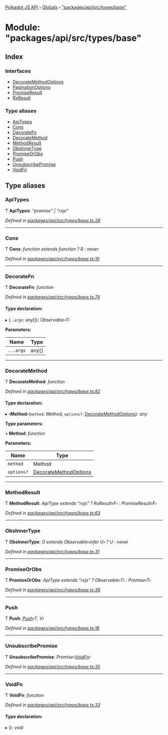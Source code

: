 [Polkadot JS API](../README.md) › [Globals](../globals.md) › ["packages/api/src/types/base"](_packages_api_src_types_base_.md)

# Module: "packages/api/src/types/base"

## Index

### Interfaces

* [DecorateMethodOptions](../interfaces/_packages_api_src_types_base_.decoratemethodoptions.md)
* [PaginationOptions](../interfaces/_packages_api_src_types_base_.paginationoptions.md)
* [PromiseResult](../interfaces/_packages_api_src_types_base_.promiseresult.md)
* [RxResult](../interfaces/_packages_api_src_types_base_.rxresult.md)

### Type aliases

* [ApiTypes](_packages_api_src_types_base_.md#apitypes)
* [Cons](_packages_api_src_types_base_.md#cons)
* [DecorateFn](_packages_api_src_types_base_.md#decoratefn)
* [DecorateMethod](_packages_api_src_types_base_.md#decoratemethod)
* [MethodResult](_packages_api_src_types_base_.md#methodresult)
* [ObsInnerType](_packages_api_src_types_base_.md#obsinnertype)
* [PromiseOrObs](_packages_api_src_types_base_.md#promiseorobs)
* [Push](_packages_api_src_types_base_.md#push)
* [UnsubscribePromise](_packages_api_src_types_base_.md#unsubscribepromise)
* [VoidFn](_packages_api_src_types_base_.md#voidfn)

## Type aliases

###  ApiTypes

Ƭ **ApiTypes**: *"promise" | "rxjs"*

*Defined in [packages/api/src/types/base.ts:28](https://github.com/polkadot-js/api/blob/eb6b3c5bd4/packages/api/src/types/base.ts#L28)*

___

###  Cons

Ƭ **Cons**: *function extends function ? R : never*

*Defined in [packages/api/src/types/base.ts:10](https://github.com/polkadot-js/api/blob/eb6b3c5bd4/packages/api/src/types/base.ts#L10)*

___

###  DecorateFn

Ƭ **DecorateFn**: *function*

*Defined in [packages/api/src/types/base.ts:74](https://github.com/polkadot-js/api/blob/eb6b3c5bd4/packages/api/src/types/base.ts#L74)*

#### Type declaration:

▸ (...`args`: any[]): *Observable‹T›*

**Parameters:**

Name | Type |
------ | ------ |
`...args` | any[] |

___

###  DecorateMethod

Ƭ **DecorateMethod**: *function*

*Defined in [packages/api/src/types/base.ts:82](https://github.com/polkadot-js/api/blob/eb6b3c5bd4/packages/api/src/types/base.ts#L82)*

#### Type declaration:

▸ ‹**Method**›(`method`: Method, `options?`: [DecorateMethodOptions](../interfaces/_packages_api_src_types_base_.decoratemethodoptions.md)): *any*

**Type parameters:**

▪ **Method**: *function*

**Parameters:**

Name | Type |
------ | ------ |
`method` | Method |
`options?` | [DecorateMethodOptions](../interfaces/_packages_api_src_types_base_.decoratemethodoptions.md) |

___

###  MethodResult

Ƭ **MethodResult**: *ApiType extends "rxjs" ? RxResult‹F› : PromiseResult‹F›*

*Defined in [packages/api/src/types/base.ts:63](https://github.com/polkadot-js/api/blob/eb6b3c5bd4/packages/api/src/types/base.ts#L63)*

___

###  ObsInnerType

Ƭ **ObsInnerType**: *O extends Observable‹infer U› ? U : never*

*Defined in [packages/api/src/types/base.ts:31](https://github.com/polkadot-js/api/blob/eb6b3c5bd4/packages/api/src/types/base.ts#L31)*

___

###  PromiseOrObs

Ƭ **PromiseOrObs**: *ApiType extends "rxjs" ? Observable‹T› : Promise‹T›*

*Defined in [packages/api/src/types/base.ts:38](https://github.com/polkadot-js/api/blob/eb6b3c5bd4/packages/api/src/types/base.ts#L38)*

___

###  Push

Ƭ **Push**: *[Push](_packages_api_src_types_base_.md#push)‹T, V›*

*Defined in [packages/api/src/types/base.ts:18](https://github.com/polkadot-js/api/blob/eb6b3c5bd4/packages/api/src/types/base.ts#L18)*

___

###  UnsubscribePromise

Ƭ **UnsubscribePromise**: *Promise‹[VoidFn](_packages_api_src_types_base_.md#voidfn)›*

*Defined in [packages/api/src/types/base.ts:35](https://github.com/polkadot-js/api/blob/eb6b3c5bd4/packages/api/src/types/base.ts#L35)*

___

###  VoidFn

Ƭ **VoidFn**: *function*

*Defined in [packages/api/src/types/base.ts:33](https://github.com/polkadot-js/api/blob/eb6b3c5bd4/packages/api/src/types/base.ts#L33)*

#### Type declaration:

▸ (): *void*
